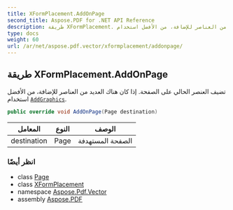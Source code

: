 ```yaml
---
title: XFormPlacement.AddOnPage
second_title: Aspose.PDF for .NET API Reference
description: طريقة XFormPlacement. تضيف العنصر الحالي على الصفحة. إذا كان هناك العديد من العناصر للإضافة، من الأفضل استخدام AddGraphics
type: docs
weight: 60
url: /ar/net/aspose.pdf.vector/xformplacement/addonpage/
---
```

## طريقة XFormPlacement.AddOnPage

تضيف العنصر الحالي على الصفحة. إذا كان هناك العديد من العناصر للإضافة، من الأفضل استخدام [`AddGraphics`](../../../aspose.pdf/page/addgraphics/).

```csharp
public override void AddOnPage(Page destination)
```

| المعامل | النوع | الوصف |
| --- | --- | --- |
| destination | Page | الصفحة المستهدفة |

### انظر أيضًا

* class [Page](../../../aspose.pdf/page/)
* class [XFormPlacement](../)
* namespace [Aspose.Pdf.Vector](../../../aspose.pdf.vector/)
* assembly [Aspose.PDF](../../../)